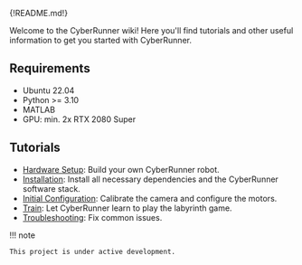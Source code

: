 {!README.md!}

Welcome to the CyberRunner wiki! Here you'll find tutorials and other useful information to get you started with CyberRunner.

## Requirements

* Ubuntu 22.04
* Python >= 3.10
* MATLAB
* GPU: min. 2x RTX 2080 Super

## Tutorials

* [Hardware Setup](01_hardware_setup): Build your own CyberRunner robot.
* [Installation](02_installation): Install all necessary dependencies and the CyberRunner software stack.
* [Initial Configuration](03_initial_config): Calibrate the camera and configure the motors.
* [Train](04_train): Let CyberRunner learn to play the labyrinth game.
* [Troubleshooting](05_troubleshooting): Fix common issues.

!!! note

    This project is under active development.

